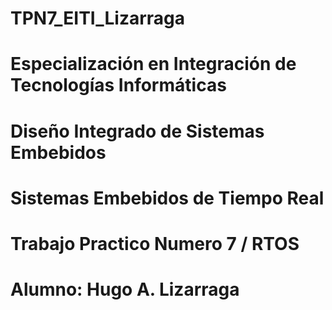 # TPN7_EITI_Lizarraga
# Especialización en Integración de Tecnologías Informáticas
# Diseño Integrado de Sistemas Embebidos 
# Sistemas Embebidos de Tiempo Real

# Trabajo Practico Numero 7 / RTOS

# Alumno: Hugo A. Lizarraga